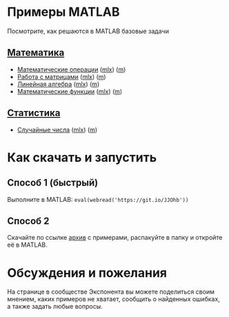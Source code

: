 # Примеры MATLAB
Посмотрите, как решаются в MATLAB базовые задачи

## [Математика](Math)
- [Математические операции](Math/math_operations.pdf) ([mlx](Math/math_operations.mxl)) ([m](Math/math_operations_plain.m))
- [Работа с матрицами](Math/matrices.pdf) ([mlx](Math/matrices.mxl)) ([m](Math/matrices.m))
- [Линейная алгебра](Math/linear_algebra.pdf) ([mlx](Math/linear_algebra.mxl)) ([m](Math/linear_algebra_plain.m))
- [Математические функции](Math/math_functions.pdf) ([mlx](Math/math_functions.mxl)) ([m](Math/math_functions_plain.m))

## [Статистика](Statistics)
- [Случайные числа](Statistics/stat_random.pdf) ([mlx](Statistics/stat_random.mxl)) ([m](Statistics/stat_random.m))

# Как скачать и запустить

## Способ 1 (быстрый)
Выполните в MATLAB: `eval(webread('https://git.io/JJOhb'))`

## Способ 2
Скачайте по ссылке [архив](https://github.com/ETMC-Exponenta/MATLAB-Examples/archive/master.zip) с примерами, распакуйте в папку и откройте её в MATLAB.

# Обсуждения и пожелания
На странице в сообществе Экспонента вы можете поделиться своим мнением, каких примеров не хватает, сообщить о найденных ошибках, а также задать любые вопросы.